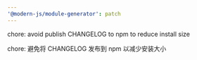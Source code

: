 ```yaml
---
'@modern-js/module-generator': patch
---
```


chore: avoid publish CHANGELOG to npm to reduce install size

chore: 避免将 CHANGELOG 发布到 npm 以减少安装大小

